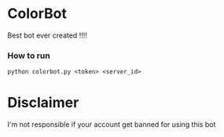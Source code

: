 # ColorBot
Best bot ever created !!!!
### How to run
`python colorbot.py <token> <server_id>`

# Disclaimer
I'm not responsible if your account get banned for using this bot
